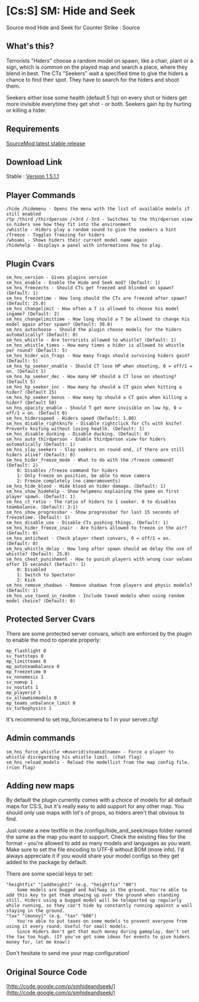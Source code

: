 # [Cs:S] SM: Hide and Seek
Source mod Hide and Seek for Counter Strike : Source


What's this?
--------------------------------
Terrorists "Hiders" choose a random model on spawn, like a chair, plant or a sign, which is common on the played map and search a place, where they blend in best. The CTs "Seekers" wait a specified time to give the hiders a chance to find their spot. They have to search for the hiders and shoot them.

Seekers either lose some health (default 5 hp) on every shot or hiders get more invisible everytime they get shot - or both. Seekers gain hp by hurting or killing a hider.

Requirements
--------------------------------

   [SourceMod latest stable release](https://www.sourcemod.net/)
    
Download Link
--------------------------------
    
   Stable : [Version 1.5.1.1](https://github.com/blackdevil72/-Cs-S-SM-Hide-and-Seek/releases/download/1.5.1.1/css_hns_1.5.1.1.zip)

Player Commands
--------------------------------

    /hide /hidemenu - Opens the menu with the list of available models if still enabled
    /tp /third /thirdperson /+3rd /-3rd - Switches to the thirdperson view so hiders see how they fit into the environment
    /whistle - Hiders play a random sound to give the seekers a hint
    /freeze - Toggles freezing for hiders
    /whoami - Shows hiders their current model name again
    /hidehelp - Displays a panel with informations how to play.


Plugin Cvars
--------------------------------

    sm_hns_version - Gives plugins version
    sm_hns_enable - Enable the Hide and Seek mod? (Default: 1)
    sm_hns_freezects - Should CTs get freezed and blinded on spawn? (Default: 1)
    sm_hns_freezetime - How long should the CTs are freezed after spawn? (Default: 25.0)
    sm_hns_changelimit - How often a T is allowed to choose his model ingame? (Default: 2)
    sm_hns_changelimittime - How long should a T be allowed to change his model again after spawn? (Default: 30.0)
    sm_hns_autochoose - Should the plugin choose models for the hiders automatically? (Default: 0)
    sm_hns_whistle - Are terrorists allowed to whistle? (Default: 1)
    sm_hns_whistle_times - How many times a hider is allowed to whistle per round? (Default: 5)
    sm_hns_hider_win_frags - How many frags should surviving hiders gain? (Default: 5)
    sm_hns_hp_seeker_enable - Should CT lose HP when shooting, 0 = off/1 = on. (Default 1)
    sm_hns_hp_seeker_dec - How many HP should a CT lose on shooting? (Default 5)
    sm_hns_hp_seeker_inc - How many hp should a CT gain when hitting a hider? (Default 15)
    sm_hns_hp_seeker_bonus - How many hp should a CT gain when killing a hider? (Default 50)
    sm_hns_opacity_enable - Should T get more invisible on low hp, 0 = off/1 = on. (Default 0)
    sm_hns_hidersspeed - Hiders speed (Default: 1.00)
    sm_hns_disable_rightknife - Disable rightclick for CTs with knife? Prevents knifing without losing heatlh. (Default: 1)
    sm_hns_disable_ducking - Disable ducking. (Default: 0)
    sm_hns_auto_thirdperson - Enable thirdperson view for hiders automatically (Default: 1)
    sm_hns_slay_seekers - Slay seekers on round end, if there are still hiders alive? (Default: 0)
    sm_hns_hider_freeze_mode - What to do with the /freeze command? (Default: 2)
        0: Disables /freeze command for hiders
        1: Only freeze on position, be able to move camera
        2: Freeze completely (no cameramovents)
    sm_hns_hide_blood - Hide blood on hider damage. (Default: 1)
    sm_hns_show_hidehelp - Show helpmenu explaining the game on first player spawn. (Default: 1)
    sm_hns_ct_ratio - The ratio of hiders to 1 seeker. 0 to disables teambalance. (Default: 3:1)
    sm_hns_show_progressbar - Show progressbar for last 15 seconds of freezetime. (Default: 1)
    sm_hns_disable_use - Disable CTs pushing things. (Default: 1)
    sm_hns_hider_freeze_inair - Are hiders allowed to freeze in the air? (Default: 0)
    sm_hns_anticheat - Check player cheat convars, 0 = off/1 = on. (Default: 0)
    sm_hns_whistle_delay - How long after spawn should we delay the use of whistle? (Default: 25.0)
    sm_hns_cheat_punishment - How to punish players with wrong cvar values after 15 seconds? (Default: 1)
        0: Disabled
        1: Switch to Spectator
        2: Kick
    sm_hns_remove_shadows - Remove shadows from players and physic models? (Default: 1)
    sm_hns_use_taxed_in_random - Include taxed models when using random model choice? (Default: 0)


Protected Server Cvars
--------------------------------
There are some protected server convars, which are enforced by the plugin to enable the mod to operate properly:

    mp_flashlight 0
    sv_footsteps 0
    mp_limitteams 0
    mp_autoteambalance 0
    mp_freezetime 0
    sv_nonemesis 1
    sv_nomvp 1
    sv_nostats 1
    mp_playerid 1
    sv_allowminmodels 0
    mp_teams_unbalance_limit 0
    sv_turbophysics 1

It's recommend to set mp_forcecamera to 1 in your server.cfg!


Admin commands
--------------------------------

    sm_hns_force_whistle <#userid|steamid|name> - Force a player to whistle disregarding his whistle limit. (chat flag)
    sm_hns_reload_models - Reload the modellist from the map config file. (rcon flag)


Adding new maps
--------------------------------
By default the plugin currently comes with a choice of models for all default maps for CS:S, but it's really easy to add support for any other map. You should only use maps with lot's of props, so hiders aren't that obvious to find.

Just create a new textfile in the /configs/hide_and_seek/maps folder named the same as the map you want to support. Check the existing files for the format - you're allowed to add as many models and languages as you want. Make sure to set the file encoding to UTF-8 without BOM (more info).
I'd always appreciate it if you would share your model configs so they get added to the package by default.

There are some special keys to set:

    "heightfix" "[addheight]" (e.g. "heightfix" "80")
        Some models are bugged and halfway in the ground. You're able to add this key to get them showing up over the ground when standing still. Hiders using a bugged model will be teleported up regularly while running, so they can't hide by constantly running against a wall staying in the ground.
    "tax" "[money]" (e.g. "tax" "600")
        You're able to put taxes on some models to prevent everyone from using it every round. Useful for small models.
        Since Hiders don't get that much money during gameplay, don't set the tax too high. (If you've got some ideas for events to give hiders money for, let me know!)

Don't hesitate to send me your map configuration!

Original Source Code
--------------------------------

   [http://code.google.com/p/smhideandseek/](http://code.google.com/p/smhideandseek/)
